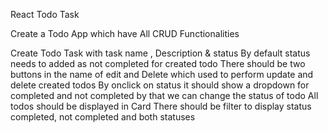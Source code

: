 React Todo Task

Create a Todo App which have All CRUD Functionalities

Create Todo Task with task name , Description & status 
By default status needs to added as not completed for created todo
There should be two buttons in the name of edit and Delete which used to perform update and delete created todos
By onclick on status it should show a dropdown for completed and not completed by that we can change the status of todo
All todos should be displayed in Card
There should be filter to display status completed, not completed and both statuses
